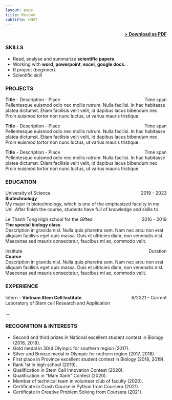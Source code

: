 ```yaml
---
layout: page
title: Resume
subtitle: HNVT
---
```


<span style="float: right; "><a href="{{ '/assets/resume.pdf' | prepend: site.baseurl }}"><strong>> Download as PDF</strong></a> </span>
<br>

### SKILLS

- Read, analyse and summarize **scientific papers**.
- Working with **word**, **powerpoint**, **excel**, **google docs**...
- R project (beginner).
- Scientific skill

### PROJECTS
**Title** - Description - Place <span style="float: right; ">Time span</span>  
Pellentesque euismod odio nec mollis rutrum. Nulla facilisi. In hac habitasse platea dictumst. Etiam facilisis velit velit, id dapibus lacus bibendum nec. Proin euismod tortor non nunc luctus, ut varius mauris tristique.  

**Title** - Description - Place <span style="float: right; ">Time span</span>  
Pellentesque euismod odio nec mollis rutrum. Nulla facilisi. In hac habitasse platea dictumst. Etiam facilisis velit velit, id dapibus lacus bibendum nec. Proin euismod tortor non nunc luctus, ut varius mauris tristique.  

**Title** - Description - Place <span style="float: right; ">Time span</span>  
Pellentesque euismod odio nec mollis rutrum. Nulla facilisi. In hac habitasse platea dictumst. Etiam facilisis velit velit, id dapibus lacus bibendum nec. Proin euismod tortor non nunc luctus, ut varius mauris tristique.  

### EDUCATION

University of Science <span style="float: right; ">2019 - 2023</span>  
**Biotechnology**  
My major in biotechnology, which is one of the emphasized faculty in my Uni. After finish the course, students have full of knowledge and skills to 

Le Thanh Tong High school for the Gifted <span style="float: right; ">2016 - 2019</span>  
**The special biology class**  
Description in gravida nisl. Nulla quis pharetra sem. Nam nec arcu non erat aliquam facilisis eget quis massa. Duis et ultricies diam, non venenatis nisl. Maecenas sed mauris consectetur, faucibus mi ac, commodo velit.  

Institute <span style="float: right; ">Duration</span>  
**Course**  
Description in gravida nisl. Nulla quis pharetra sem. Nam nec arcu non erat aliquam facilisis eget quis massa. Duis et ultricies diam, non venenatis nisl. Maecenas sed mauris consectetur, faucibus mi ac, commodo velit. 

### EXPERIENCE

Intern - **Vietnam Stem Cell Institute** <span style="float: right; ">6/2021 - Current</span>  
Laboratory of Stem cell Research and Application

....


### RECOGNITION & INTERESTS

- Second and third prizes in National excellent student contest in Biology (2018, 2019).
- Gold medal in 30/4 Olympic for southern region (2017).
- Silver and Bronze medal in Olympic for nothern region (2017, 2018).
- First place in Province excellent student contest in Biology (2018, 2019).
- Rank 1st in high school (2019).
- Qualification in Stem Cell Innovation Contest (2020).
- Qualification in "Mam Xanh" Contest (2020).
- Member of technical team in volunteer club of faculty (2020).
- Certificate in Crash Course in Python from Coursera (2021).
- Certificate in Creative Problem Solving from Coursera (2021).